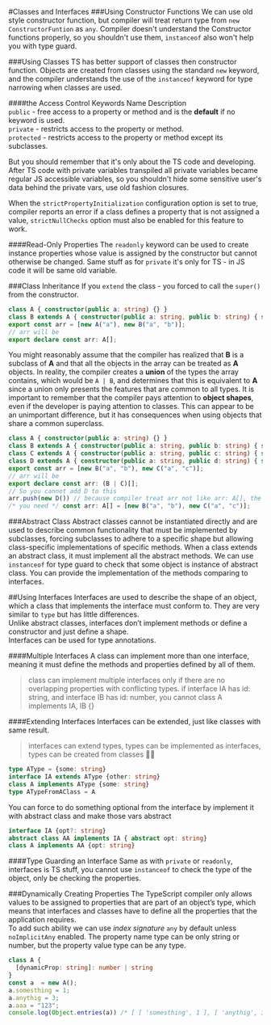 #Classes and Interfaces
###Using Constructor Functions
We can use old style constructor function, but compiler will treat return type from `new ConstructorFuntion` as `any`.
Compiler doesn't understand the Constructor functions properly, so you shouldn't use them, `instanceof` also won't help
you with type guard.
 
###Using Classes
TS has better support of classes then constructor function.
Objects are created from classes using the standard `new` keyword, and the compiler understands the use of the `instanceof`
keyword for type narrowing when classes are used.

####the Access Control Keywords
Name Description \
`public` - free access to a property or method and is the **default** if no keyword is used. \
`private` - restricts access to the property or method. \
`protected` - restricts access to the property or method except its subclasses.

But you should remember that it's only about the TS code and developing. After TS code with private variables transpiled
all private variables became regular JS accessible variables, so you shouldn't hide some sensitive user's data behind
the private vars, use old fashion closures.

When the `strictPropertyInitialization` configuration option is set to true, compiler reports an error if a class
defines a property that is not assigned a value, `strictNullChecks` option must also be enabled for this feature to work.

####Read-Only Properties
The `readonly` keyword can be used to create instance properties whose value is assigned by the constructor but cannot
otherwise be changed. Same stuff as for `private` it's only for TS - in JS code it will be same old variable.

###Class Inheritance
If you `extend` the class - you forced to call the `super()` from the constructor.
```typescript
class A { constructor(public a: string) {} }
class B extends A { constructor(public a: string, public b: string) { super(a) } }
export const arr = [new A("a"), new B("a", "b")];
// arr will be 
export declare const arr: A[];
```
You might reasonably assume that the compiler has realized that **B** is a subclass of **A** and that all the objects
in the array can be treated as **A** objects. In reality, the compiler creates a **union** of the types the array
contains, which would be `A | B`, and determines that this is equivalent to **A** since a union only presents the
features that are common to all types. It is important to remember that the compiler pays attention to **object
shapes**, even if the developer is paying attention to classes. This can appear to be an unimportant difference,
but it has consequences when using objects that share a common superclass.
```typescript
class A { constructor(public a: string) {} }
class B extends A { constructor(public a: string, public b: string) { super(a) } }
class C extends A { constructor(public a: string, public c: string) { super(a) } }
class D extends A { constructor(public a: string, public d: string) { super(a) } }
export const arr = [new B("a", "b"), new C("a", "c")];
// arr will be 
export declare const arr: (B | C)[];
// So you cannot add D to this
arr.push(new D()) // because compiler treat arr not like arr: A[], the parent class but as a union B | C;
/* you need */ const arr: A[] = [new B("a", "b"), new C("a", "c")];
```

###Abstract Class
Abstract classes cannot be instantiated directly and are used to describe common functionality that must be implemented
by subclasses, forcing subclasses to adhere to a specific shape but allowing class-specific implementations of specific
methods. When a class extends an abstract class, it must implement all the abstract methods. We can use `instanceof` for
type guard to check that some object is instance of abstract class. You can provide the implementation of the methods
comparing to interfaces.

##Using Interfaces
Interfaces are used to describe the shape of an object, which a class that implements the interface must conform to.
They are very similar to `type` but has little differences. \
Unlike abstract classes, interfaces don’t implement methods or define a constructor and just define a shape. \
Interfaces can be used for type annotations.

####Multiple Interfaces
A class can implement more than one interface, meaning it must define the methods and properties defined by all of them.
>class can implement multiple interfaces only if there are no overlapping properties with conflicting types. 
>if interface IA has id: string, and interface IB has id: number, you cannot class A implements IA, IB {}

####Extending Interfaces
Interfaces can be extended, just like classes with same result.
> interfaces can extend types, types can be implemented as interfaces, types can be created from classes 🦿😰
```typescript
type AType = {some: string}
interface IA extends AType {other: string}
class A implements AType {some: string}
type ATypeFromAClass = A
```
You can force to do something optional from the interface by implement it with abstract class and make those vars abstract
```typescript
interface IA {opt?: string}
abstract class AA implements IA { abstract opt: string}
class A implements AA {opt: string}
```

####Type Guarding an Interface
Same as with `private` or `readonly`, interfaces is TS stuff, you cannot use `instanceof` to check the type of the object,
only be checking the properties.

###Dynamically Creating Properties
The TypeScript compiler only allows values to be assigned to properties that are part of an object’s type, which means
that interfaces and classes have to define all the properties that the application requires. \
To add such ability we can use _index signature_ `any` by default unless `noImplicitAny` enabled.
The property name type can be only string or number, but the property value type can be any type.
```typescript
class A {
  [dynamicProp: string]: number | string
}
const a  = new A();
a.somesthing = 1;
a.anythig = 3;
a.aaa = "123";
console.log(Object.entries(a)) /* [ [ 'somesthing', 1 ], [ 'anythig', 3 ], [ 'aaa', '123' ] ] */
```

